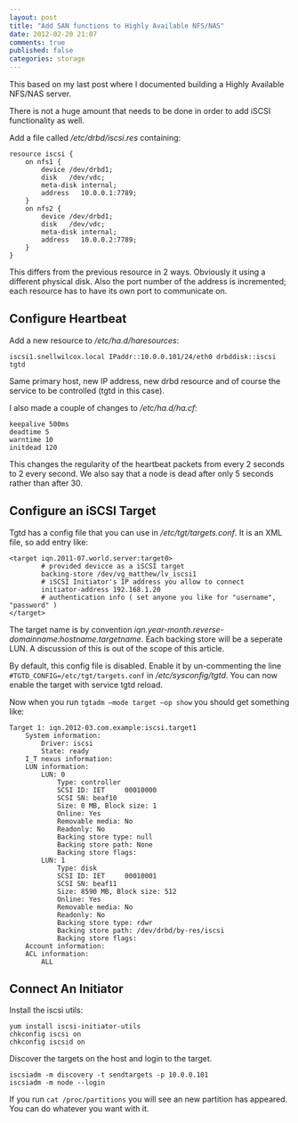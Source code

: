```yaml
---
layout: post
title: "Add SAN functions to Highly Available NFS/NAS"
date: 2012-02-20 21:07
comments: true
published: false
categories: storage
---
```


This based on my last post where I documented building a Highly Available NFS/NAS server.

There is not a huge amount that needs to be done in order to add iSCSI functionality as well.

Add a file called _/etc/drbd/iscsi.res_ containing:

```
resource iscsi {
    on nfs1 {
        device /dev/drbd1;
        disk   /dev/vdc;
        meta-disk internal;
        address   10.0.0.1:7789;
    }
    on nfs2 {
        device /dev/drbd1;
        disk   /dev/vdc;
        meta-disk internal;
        address   10.0.0.2:7789;
    }
}
```

This differs from the previous resource in 2 ways. Obviously it using a different physical disk. Also the port number of the address is incremented; each resource has to have its own port to communicate on.

## Configure Heartbeat

Add a new resource to _/etc/ha.d/haresources_:

```
iscsi1.snellwilcox.local IPaddr::10.0.0.101/24/eth0 drbddisk::iscsi tgtd
```

Same primary host, new IP address, new drbd resource and of course the service to be controlled (tgtd in this case).

I also made a couple of changes to _/etc/ha.d/ha.cf_:

```
keepalive 500ms
deadtime 5
warntime 10
initdead 120
```

This changes the regularity of the heartbeat packets from every 2 seconds to 2 every second. We also say that a node is dead after only 5 seconds rather than after 30.

## Configure an iSCSI Target

Tgtd has a config file that you can use in _/etc/tgt/targets.conf_. It is an XML file, so add entry like:

```
<target iqn.2011-07.world.server:target0>
        # provided devicce as a iSCSI target
        backing-store /dev/vg_matthew/lv_iscsi1
        # iSCSI Initiator's IP address you allow to connect
        initiator-address 192.168.1.20
        # authentication info ( set anyone you like for "username", "password" )
</target>
```


The target name is by convention _iqn.year-month.reverse-domainname:hostname.targetname_. Each backing store will be a seperate LUN. A discussion of this is out of the scope of this article.

By default, this config file is disabled. Enable it by un-commenting the line `#TGTD_CONFIG=/etc/tgt/targets.conf` in _/etc/sysconfig/tgtd_. You can now enable the target with service tgtd reload.

Now when you run `tgtadm –mode target –op show` you should get something like:

```
Target 1: iqn.2012-03.com.example:iscsi.target1
    System information:
        Driver: iscsi
        State: ready
    I_T nexus information:
    LUN information:
        LUN: 0
            Type: controller
            SCSI ID: IET     00010000
            SCSI SN: beaf10
            Size: 0 MB, Block size: 1
            Online: Yes
            Removable media: No
            Readonly: No
            Backing store type: null
            Backing store path: None
            Backing store flags:
        LUN: 1
            Type: disk
            SCSI ID: IET     00010001
            SCSI SN: beaf11
            Size: 8590 MB, Block size: 512
            Online: Yes
            Removable media: No
            Readonly: No
            Backing store type: rdwr
            Backing store path: /dev/drbd/by-res/iscsi
            Backing store flags:
    Account information:
    ACL information:
        ALL
```

## Connect An Initiator

Install the iscsi utils:

```
yum install iscsi-initiator-utils
chkconfig iscsi on
chkconfig iscsid on
```

Discover the targets on the host and login to the target.
```
iscsiadm -m discovery -t sendtargets -p 10.0.0.101
iscsiadm -m node --login
```

If you run `cat /proc/partitions` you will see an new partition has appeared. You can do whatever you want with it.
